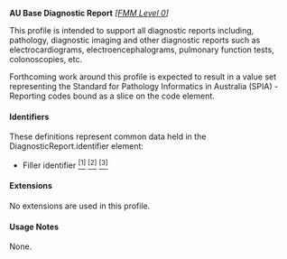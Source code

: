 **AU Base Diagnostic Report** *[[FMM Level 0](guidance.html)]*

This profile is intended to support all diagnostic reports including, pathology, diagnostic imaging and other diagnostic reports such as electrocardiograms, electroencephalograms, pulmonary function tests, colonoscopies, etc.

Forthcoming work around this profile is expected to result in a value set representing the Standard for Pathology Informatics in Australia (SPIA) - Reporting codes bound as a slice on the code element.

#### Identifiers
These definitions represent common data held in the DiagnosticReport.identifier element:
* Filler identifier [<sup>[1]</sup>](https://confluence.hl7australia.com/display/OOADRM20181/5+Observation+Ordering#id-5ObservationOrdering-5.4.1.3ORC-3Fillerordernumber(EI)00217) [<sup>[2]</sup>](http://ns.electronichealth.net.au/id/hpio-scoped/accessionnumber/1.0/index.html) [<sup>[3]</sup>](http://ns.electronichealth.net.au/id/hpio-scoped/report/1.0/index.html)

#### Extensions
No extensions are used in this profile.

#### Usage Notes
None.